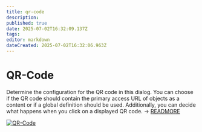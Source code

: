 ```yaml
---
title: qr-code
description: 
published: true
date: 2025-07-02T16:32:09.137Z
tags: 
editor: markdown
dateCreated: 2025-07-02T16:32:06.963Z
---
```


# QR-Code

Determine the configuration for the QR code in this dialog. You can choose if the QR code should contain the primary access URL of objects as a content or if a global definition should be used. Additionally, you can decide what happens when you click on a displayed QR code. → [READMORE](../../../i-doit-add-ons/i-doit-qr-code-printer.md)

[![QR-Code](../../../assets/images/en/system-administration/administration/predefined-content/qr-code/1-qc.png)](../../../assets/images/en/system-administration/administration/predefined-content/qr-code/1-qc.png)
